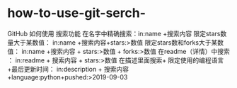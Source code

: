 # how-to-use-git-serch-
GitHub 如何使用
搜索功能
在名字中精确搜索：in:name +搜索内容
限定stars数量大于某数值： in:name +搜索内容+stars:>数值
限定stars数和forks大于某数值： in:name +搜索内容 + stars:>数值 +  forks:>数值
在readme（详情）中搜索 ： in:readme + 搜索内容 + stars:>数值 
在描述里面搜索+ 限定使用的编程语言+最后更新时间：
in:description + 搜索内容 +language:python+pushed:>2019-09-03
